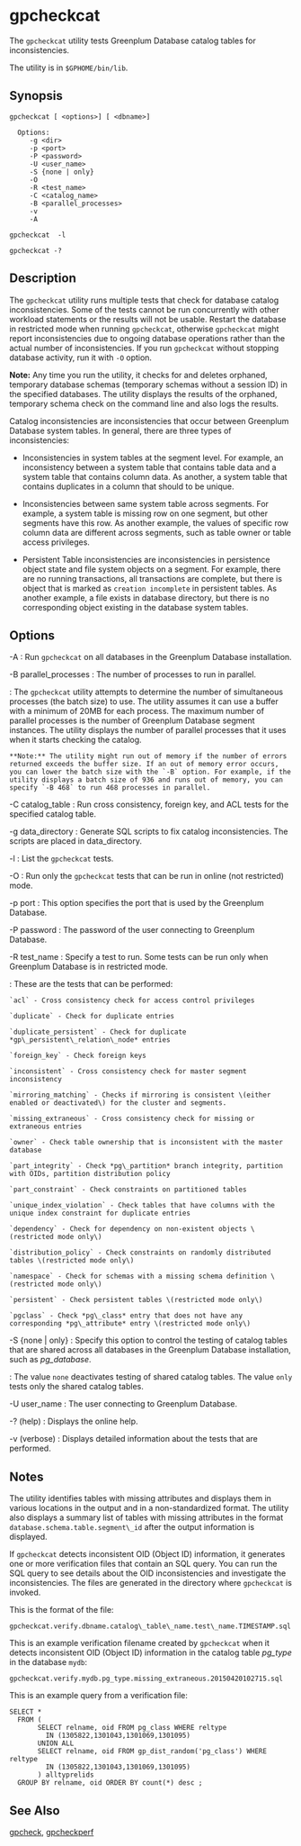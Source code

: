 # gpcheckcat 

The `gpcheckcat` utility tests Greenplum Database catalog tables for inconsistencies.

The utility is in `$GPHOME/bin/lib`.

## Synopsis 

```
gpcheckcat [ <options>] [ <dbname>] 

  Options:
     -g <dir>
     -p <port>
     -P <password>
     -U <user_name>
     -S {none | only}
     -O
     -R <test_name> 
     -C <catalog_name>
     -B <parallel_processes>
     -v
     -A

gpcheckcat  -l 

gpcheckcat -? 

```

## Description 

The `gpcheckcat` utility runs multiple tests that check for database catalog inconsistencies. Some of the tests cannot be run concurrently with other workload statements or the results will not be usable. Restart the database in restricted mode when running `gpcheckcat`, otherwise `gpcheckcat` might report inconsistencies due to ongoing database operations rather than the actual number of inconsistencies. If you run `gpcheckcat` without stopping database activity, run it with `-O` option.

**Note:** Any time you run the utility, it checks for and deletes orphaned, temporary database schemas \(temporary schemas without a session ID\) in the specified databases. The utility displays the results of the orphaned, temporary schema check on the command line and also logs the results.

Catalog inconsistencies are inconsistencies that occur between Greenplum Database system tables. In general, there are three types of inconsistencies:

-   Inconsistencies in system tables at the segment level. For example, an inconsistency between a system table that contains table data and a system table that contains column data. As another, a system table that contains duplicates in a column that should to be unique.

-   Inconsistencies between same system table across segments. For example, a system table is missing row on one segment, but other segments have this row. As another example, the values of specific row column data are different across segments, such as table owner or table access privileges.
-   Persistent Table inconsistencies are inconsistencies in persistence object state and file system objects on a segment. For example, there are no running transactions, all transactions are complete, but there is object that is marked as `creation incomplete` in persistent tables. As another example, a file exists in database directory, but there is no corresponding object existing in the database system tables.

## Options 

-A
:   Run `gpcheckcat` on all databases in the Greenplum Database installation.

-B parallel\_processes
:   The number of processes to run in parallel.

:   The `gpcheckcat` utility attempts to determine the number of simultaneous processes \(the batch size\) to use. The utility assumes it can use a buffer with a minimum of 20MB for each process. The maximum number of parallel processes is the number of Greenplum Database segment instances. The utility displays the number of parallel processes that it uses when it starts checking the catalog.

    **Note:** The utility might run out of memory if the number of errors returned exceeds the buffer size. If an out of memory error occurs, you can lower the batch size with the `-B` option. For example, if the utility displays a batch size of 936 and runs out of memory, you can specify `-B 468` to run 468 processes in parallel.

-C catalog\_table
:   Run cross consistency, foreign key, and ACL tests for the specified catalog table.

-g data\_directory
:   Generate SQL scripts to fix catalog inconsistencies. The scripts are placed in data\_directory.

-l
:   List the `gpcheckcat` tests.

-O
:   Run only the `gpcheckcat` tests that can be run in online \(not restricted\) mode.

-p port
:   This option specifies the port that is used by the Greenplum Database.

-P password
:   The password of the user connecting to Greenplum Database.

-R test\_name
:   Specify a test to run. Some tests can be run only when Greenplum Database is in restricted mode.

:   These are the tests that can be performed:

    `acl` - Cross consistency check for access control privileges

    `duplicate` - Check for duplicate entries

    `duplicate_persistent` - Check for duplicate *gp\_persistent\_relation\_node* entries

    `foreign_key` - Check foreign keys

    `inconsistent` - Cross consistency check for master segment inconsistency

    `mirroring_matching` - Checks if mirroring is consistent \(either enabled or deactivated\) for the cluster and segments.

    `missing_extraneous` - Cross consistency check for missing or extraneous entries

    `owner` - Check table ownership that is inconsistent with the master database

    `part_integrity` - Check *pg\_partition* branch integrity, partition with OIDs, partition distribution policy

    `part_constraint` - Check constraints on partitioned tables

    `unique_index_violation` - Check tables that have columns with the unique index constraint for duplicate entries

    `dependency` - Check for dependency on non-existent objects \(restricted mode only\)

    `distribution_policy` - Check constraints on randomly distributed tables \(restricted mode only\)

    `namespace` - Check for schemas with a missing schema definition \(restricted mode only\)

    `persistent` - Check persistent tables \(restricted mode only\)

    `pgclass` - Check *pg\_class* entry that does not have any corresponding *pg\_attribute* entry \(restricted mode only\)

-S \{none \| only\}
:   Specify this option to control the testing of catalog tables that are shared across all databases in the Greenplum Database installation, such as *pg\_database*.

:   The value `none` deactivates testing of shared catalog tables. The value `only` tests only the shared catalog tables.

-U user\_name
:   The user connecting to Greenplum Database.

-? \(help\)
:   Displays the online help.

-v \(verbose\)
:   Displays detailed information about the tests that are performed.

## Notes 

The utility identifies tables with missing attributes and displays them in various locations in the output and in a non-standardized format. The utility also displays a summary list of tables with missing attributes in the format `database.schema.table.segment\_id` after the output information is displayed.

If `gpcheckcat` detects inconsistent OID \(Object ID\) information, it generates one or more verification files that contain an SQL query. You can run the SQL query to see details about the OID inconsistencies and investigate the inconsistencies. The files are generated in the directory where `gpcheckcat` is invoked.

This is the format of the file:

```
gpcheckcat.verify.dbname.catalog\_table\_name.test\_name.TIMESTAMP.sql
```

This is an example verification filename created by `gpcheckcat` when it detects inconsistent OID \(Object ID\) information in the catalog table *pg\_type* in the database `mydb`:

```
gpcheckcat.verify.mydb.pg_type.missing_extraneous.20150420102715.sql
```

This is an example query from a verification file:

```
SELECT *
  FROM (
       SELECT relname, oid FROM pg_class WHERE reltype 
         IN (1305822,1301043,1301069,1301095)
       UNION ALL
       SELECT relname, oid FROM gp_dist_random('pg_class') WHERE reltype 
         IN (1305822,1301043,1301069,1301095)
       ) alltyprelids
  GROUP BY relname, oid ORDER BY count(*) desc ;
```
## See Also 

[gpcheck](gpcheck.html), [gpcheckperf](gpcheckperf.html)
